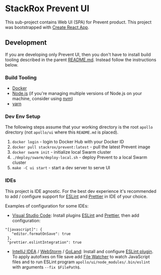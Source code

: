 # StackRox Prevent UI

This sub-project contains Web UI (SPA) for Prevent product.
This project was bootstrapped with [Create React App](https://github.com/facebookincubator/create-react-app).

## Development

If you are developing only Prevent UI, then you don't have to install build tooling described in the parent [README.md](../README.md).
Instead follow the instructions below.

### Build Tooling

* [Docker](https://www.docker.com/)
* [Node.js](https://nodejs.org/en/) (if you're managing multiple versions of Node.js on your machine, consider using [nvm](https://github.com/creationix/nvm))
* [yarn](https://yarnpkg.com/en/)

### Dev Env Setup

The following steps assume that your working directory is the root `apollo` directory (not `apollo/ui` where this `README.md` is placed).

1. `docker login` - login to Docker Hub with your Docker ID
2. `docker pull stackrox/prevent:latest` - pull the latest Prevent image
3. `docker swarm init` - initialize local Swarm cluster
4. `./deploy/swarm/deploy-local.sh` - deploy Prevent to a local Swarm cluster
5. `make -C ui start` - start a dev server to serve UI

### IDEs

This project is IDE agnostic. For the best dev experience it's recommended to add / configure support for [ESLint](https://eslint.org/) and [Prettier](https://prettier.io/) in IDE of your choice.
  
Examples of configuration for some IDEs:
 
* [Visual Studio Code](https://code.visualstudio.com/): Install plugins [ESLint](https://marketplace.visualstudio.com/items?itemName=dbaeumer.vscode-eslint) and [Prettier](https://marketplace.visualstudio.com/items?itemName=esbenp.prettier-vscode), then add configuration:

 ```
 "[javascript]": {
    "editor.formatOnSave": true
  },
  "prettier.eslintIntegration": true
```

* [IntelliJ IDEA](https://www.jetbrains.com/idea/) / [WebStorm](https://www.jetbrains.com/webstorm/) / [GoLand](https://www.jetbrains.com/go/): Install and configure [ESLint plugin](https://plugins.jetbrains.com/plugin/7494-eslint). To apply autofixes on file save add [File Watcher](https://www.jetbrains.com/help/idea/using-file-watchers.html) to watch JavaScript files and to run ESLint program `apollo/ui/node_modules/.bin/eslint` with arguments `--fix $FilePath$`.